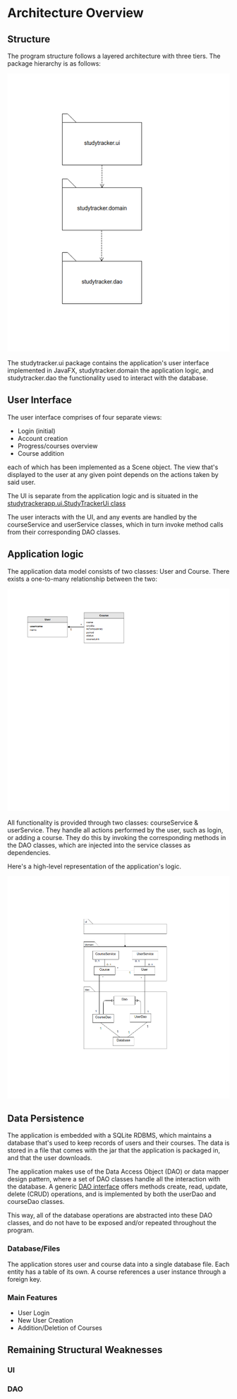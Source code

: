 # Architecture Overview

## Structure

The program structure follows a layered architecture with three tiers. The package hierarchy is as follows:

![Application Package Structure](https://github.com/Nurou/ot-harjoitustyo/blob/master/studyTracker/documentation/images/package_structure.png)

The studytracker.ui package contains the application's user interface implemented in JavaFX, studytracker.domain the application logic, and studytracker.dao the functionality used to interact with the database.

## User Interface

The user interface comprises of four separate views:

- Login (initial)
- Account creation
- Progress/courses overview
- Course addition

each of which has been implemented as a Scene object. The view that's displayed to the user at any given point depends on the actions taken by said user.

The UI is separate from the application logic and is situated in the [studytrackerapp.ui.StudyTrackerUi class](https://github.com/Nurou/ot-harjoitustyo/blob/master/studyTracker/src/main/java/studytrackerapp/ui/StudyTrackerUi.java)

The user interacts with the UI, and any events are handled by the courseService and userService classes, which in turn invoke method calls from their corresponding DAO classes.

## Application logic

The application data model consists of two classes: User and Course. There exists a one-to-many relationship between the two:

![Course-User](https://github.com/Nurou/ot-harjoitustyo/blob/master/studyTracker/documentation/images/course_user.png)

All functionality is provided through two classes: courseService & userService. They handle all actions performed by the user, such as login, or adding a course. They do this by invoking the corresponding methods in the DAO classes, which are injected into the service classes as dependencies.

Here's a high-level representation of the application's logic.

![Class Diagram](https://github.com/Nurou/ot-harjoitustyo/blob/master/studyTracker/documentation/images/class_diagram.png)

## Data Persistence

The application is embedded with a SQLite RDBMS, which maintains a database that's used to keep records of users and their courses. The data is stored in a file that comes with the jar that the application is packaged in, and that the user downloads.

The application makes use of the Data Access Object (DAO) or data mapper design pattern, where a set of DAO classes handle all the interaction with the database. A generic [DAO interface](https://github.com/Nurou/ot-harjoitustyo/blob/master/studyTracker/src/main/java/studytrackerapp/dao/DAO.java) offers methods create, read, update, delete (CRUD) operations, and is implemented by both the userDao and courseDao classes.

This way, all of the database operations are abstracted into these DAO classes, and do not have to be exposed and/or repeated throughout the program.

### Database/Files

The application stores user and course data into a single database file. Each entity has a table of its own. A course references a user instance through a foreign key.

### Main Features

- User Login
- New User Creation
- Addition/Deletion of Courses

## Remaining Structural Weaknesses

### UI

### DAO
